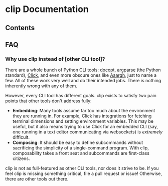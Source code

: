 # clip Documentation

## Contents

## FAQ

### Why use clip instead of [other CLI tool]?

There are a whole bunch of Python CLI tools: [docopt](http://docopt.org/), [argparse](https://docs.python.org/3/library/argparse.html) (the Python standard), [Click](http://click.pocoo.org/3/), and even more obscure ones like [Aaargh](https://github.com/wbolster/aaargh), just to name a few. All of these work very well and do their intended jobs. There is nothing inherently wrong with any of them.

However, every CLI tool has different goals. clip exists to satisfy two pain points that other tools don't address fully:

- **Embedding**: Many tools assume far too much about the environment they are running in. For example, Click has integrations for fetching terminal dimensions and setting environment variables. This may be useful, but it also means trying to use Click for an embedded CLI (say, one running in a text editor communicating via websockets) is *extremely* difficult.
- **Composing**: It should be easy to define subcommands without sacrificing the simplicity of a single-command program. With clip, composability takes a front seat and subcommands are first-class citizens.

clip is not as full-featured as other CLI tools, nor does it strive to be. If you feel clip is missing something critical, file a pull request or issue! Otherwise, there are other tools out there.
